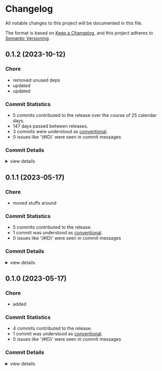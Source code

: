 # Changelog

All notable changes to this project will be documented in this file.

The format is based on [Keep a Changelog](https://keepachangelog.com/en/1.0.0/),
and this project adheres to [Semantic Versioning](https://semver.org/spec/v2.0.0.html).

## 0.1.2 (2023-10-12)

### Chore

 - <csr-id-ab0ad9dc565a876f00b63e2c644b3981b0b66792/> removed unused deps
 - <csr-id-8bf1fcff2fbaf189aa35e084347d8ea2c8c542b8/> updated
 - <csr-id-05f15088ff89a84df94db6cfd3f493fa40d97027/> updated

### Commit Statistics

<csr-read-only-do-not-edit/>

 - 5 commits contributed to the release over the course of 25 calendar days.
 - 147 days passed between releases.
 - 3 commits were understood as [conventional](https://www.conventionalcommits.org).
 - 0 issues like '(#ID)' were seen in commit messages

### Commit Details

<csr-read-only-do-not-edit/>

<details><summary>view details</summary>

 * **Uncategorized**
    - Merge pull request #10 from ssoudan/updates ([`ff2165b`](https://github.com/ssoudan/gcp-vertex-ai-generative-ai/commit/ff2165b299447a26649fa8a8506d45691759ec63))
    - Removed unused deps ([`ab0ad9d`](https://github.com/ssoudan/gcp-vertex-ai-generative-ai/commit/ab0ad9dc565a876f00b63e2c644b3981b0b66792))
    - Merge pull request #8 from ssoudan/updates ([`a676940`](https://github.com/ssoudan/gcp-vertex-ai-generative-ai/commit/a676940da948c60ed57afc501e0153ddfcf99ec9))
    - Updated ([`8bf1fcf`](https://github.com/ssoudan/gcp-vertex-ai-generative-ai/commit/8bf1fcff2fbaf189aa35e084347d8ea2c8c542b8))
    - Updated ([`05f1508`](https://github.com/ssoudan/gcp-vertex-ai-generative-ai/commit/05f15088ff89a84df94db6cfd3f493fa40d97027))
</details>

## 0.1.1 (2023-05-17)

<csr-id-e6c2e6bd3a4ff625cd3db5545c747418efa0507c/>

### Chore

 - <csr-id-e6c2e6bd3a4ff625cd3db5545c747418efa0507c/> moved stuffs around

### Commit Statistics

<csr-read-only-do-not-edit/>

 - 5 commits contributed to the release.
 - 1 commit was understood as [conventional](https://www.conventionalcommits.org).
 - 0 issues like '(#ID)' were seen in commit messages

### Commit Details

<csr-read-only-do-not-edit/>

<details><summary>view details</summary>

 * **Uncategorized**
    - Release gcp-vertex-ai-generative-language v0.1.1, gcp-vertex-ai-generative-ai v0.1.0 ([`7cf5900`](https://github.com/ssoudan/gcp-vertex-ai-generative-ai/commit/7cf5900dc3584aa74be22a15219d3d2fda0144d7))
    - Release gcp-vertex-ai-generative-ai v0.1.0, gcp-vertex-ai-generative-language v0.1.1 ([`abb6a62`](https://github.com/ssoudan/gcp-vertex-ai-generative-ai/commit/abb6a621a66eb72aeecb45d464576cdcf5ddbb6c))
    - Release gcp-vertex-ai-generative-ai v0.1.0, gcp-vertex-ai-generative-language v0.1.1 ([`1a79a47`](https://github.com/ssoudan/gcp-vertex-ai-generative-ai/commit/1a79a47c00ed01bf5b004e7e5849cb6ae5735657))
    - Adjusting changelogs prior to release of gcp-vertex-ai-generative-ai v0.1.0, gcp-vertex-ai-generative-language v0.1.1 ([`d9f1368`](https://github.com/ssoudan/gcp-vertex-ai-generative-ai/commit/d9f13683b0e44a274fa1e736ba2a9140fbcc3968))
    - Moved stuffs around ([`e6c2e6b`](https://github.com/ssoudan/gcp-vertex-ai-generative-ai/commit/e6c2e6bd3a4ff625cd3db5545c747418efa0507c))
</details>

## 0.1.0 (2023-05-17)

<csr-id-cf8a7f7e68d9597b92d955ae4f333ae88bc7dd55/>

### Chore

 - <csr-id-cf8a7f7e68d9597b92d955ae4f333ae88bc7dd55/> added

### Commit Statistics

<csr-read-only-do-not-edit/>

 - 4 commits contributed to the release.
 - 1 commit was understood as [conventional](https://www.conventionalcommits.org).
 - 0 issues like '(#ID)' were seen in commit messages

### Commit Details

<csr-read-only-do-not-edit/>

<details><summary>view details</summary>

 * **Uncategorized**
    - Release gcp-vertex-ai-generative-language v0.1.0 ([`2b3b0a3`](https://github.com/ssoudan/gcp-vertex-ai-generative-ai/commit/2b3b0a39b3b5eae5f11d7749de14a1d086f60e10))
    - Adjusting changelogs prior to release of gcp-vertex-ai-generative-ai v0.1.0, gcp-vertex-ai-generative-language v0.1.0 ([`50671ab`](https://github.com/ssoudan/gcp-vertex-ai-generative-ai/commit/50671abec8b81f539e3858dd79017cf32086499b))
    - Added ([`cf8a7f7`](https://github.com/ssoudan/gcp-vertex-ai-generative-ai/commit/cf8a7f7e68d9597b92d955ae4f333ae88bc7dd55))
    - Init ([`9af35df`](https://github.com/ssoudan/gcp-vertex-ai-generative-ai/commit/9af35df57917d6b5e54c6a54a61e751c577a7fd5))
</details>

